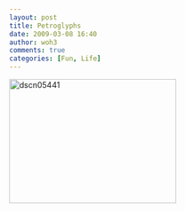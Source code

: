 ```yaml
---
layout: post
title: Petroglyphs
date: 2009-03-08 16:40
author: woh3
comments: true
categories: [Fun, Life]
---
```

<img class="aligncenter size-medium wp-image-216" title="dscn05441" src="http://www.woh3.com/wp-content/uploads/2009/03/dscn05441-300x224.jpg" alt="dscn05441" width="300" height="224" />
